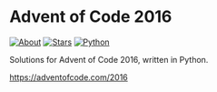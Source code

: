 Advent of Code 2016
===================

[![About](https://img.shields.io/badge/Advent%20of%20Code%20🎄-2016-brightgreen)](https://adventofcode.com/2016/)
[![Stars](https://img.shields.io/badge/stars%20⭐-31-yellow)](https://adventofcode.com/2016/stats)
[![Python](https://img.shields.io/badge/python-3670A0?logo=python&logoColor=ffdd54)](https://www.python.org)

Solutions for Advent of Code 2016, written in Python.

https://adventofcode.com/2016
